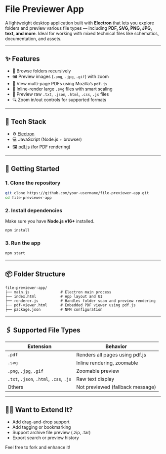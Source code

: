 # File Previewer App

A lightweight desktop application built with **Electron** that lets you explore folders and preview various file types — including **PDF, SVG, PNG, JPG, text, and more**. Ideal for working with mixed technical files like schematics, documentation, and assets.

---

## ✨ Features

- 📁 Browse folders recursively
- 🖼️ Preview images (`.png`, `.jpg`, `.gif`) with zoom
- 📄 View multi-page PDFs using Mozilla’s `pdf.js`
- 🧠 Inline-render large `.svg` files with smart scaling
- 📝 Preview raw `.txt`, `.json`, `.html`, `.css`, `.js` files
- 🔍 Zoom in/out controls for supported formats

---

## 🧱 Tech Stack

- ⚙️ [Electron](https://www.electronjs.org/)
- 💻 JavaScript (Node.js + browser)
- 🖼️ [pdf.js](https://mozilla.github.io/pdf.js/) (for PDF rendering)

---

## 🚀 Getting Started

### 1. Clone the repository

```bash
git clone https://github.com/your-username/file-previewer-app.git
cd file-previewer-app
```

### 2. Install dependencies

Make sure you have **Node.js v16+** installed.

```bash
npm install
```

### 3. Run the app

```bash
npm start
```

---

## 📦 Folder Structure

```
file-previewer-app/
├── main.js              # Electron main process
├── index.html           # App layout and UI
├── renderer.js          # Handles folder scan and preview rendering
├── pdf-viewer.html      # Embedded PDF viewer using pdf.js
├── package.json         # NPM configuration
```

---

## 🖇 Supported File Types

| Extension     | Behavior              |
|---------------|------------------------|
| `.pdf`        | Renders all pages using pdf.js |
| `.svg`        | Inline rendering, zoomable |
| `.png`, `.jpg`, `.gif` | Zoomable preview |
| `.txt`, `.json`, `.html`, `.css`, `.js` | Raw text display |
| Others        | Not previewed (fallback message) |

---

## 🙋‍♂️ Want to Extend It?

- Add drag-and-drop support
- Add tagging or bookmarking
- Support archive file preview (.zip, .tar)
- Export search or preview history

Feel free to fork and enhance it!
